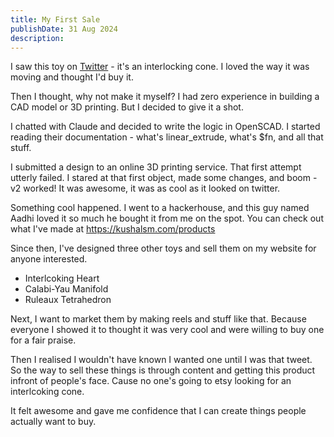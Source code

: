 ```yaml
---
title: My First Sale
publishDate: 31 Aug 2024
description: 
---
```

I saw this toy on [Twitter](https://x.com/Rainmaker1973/status/1806233611823182161) - it's an interlocking cone. I loved the way it was moving and thought I'd buy it. 

Then I thought, why not make it myself? I had zero experience in building a CAD model or 3D printing. But I decided to give it a shot.

I chatted with Claude and decided to write the logic in OpenSCAD. I started reading their documentation - what's linear_extrude, what's $fn, and all that stuff.

I submitted a design to an online 3D printing service. That first attempt utterly failed. I stared at that first object, made some changes, and boom - v2 worked! It was awesome, it was as cool as it looked on twitter.

Something cool happened. I went to a hackerhouse, and this guy named Aadhi loved it so much he bought it from me on the spot. You can check out what I've made at https://kushalsm.com/products

Since then, I've designed three other toys and sell them on my website for anyone interested.
- Interlcoking Heart
- Calabi-Yau Manifold
- Ruleaux Tetrahedron

Next, I want to market them by making reels and stuff like that.
Because everyone I showed it to thought it was very cool and were willing to buy one for a fair praise.

Then I realised I wouldn't have known I wanted one until I was that tweet. So the way to sell these things is through content and getting this product infront of people's face. Cause no one's going to etsy looking for an interlcoking cone.

It felt awesome and gave me confidence that I can create things people actually want to buy.
